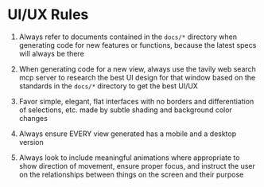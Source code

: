 # UI/UX Rules

1. Always refer to documents contained in the `docs/*` directory when generating code for new features or functions, because the latest specs will always be there

2. When generating code for a new view, always use the tavily web search mcp server to research the best UI design for that window based on the standards in the `docs/*` directory to get the best UI/UX

3. Favor simple, elegant, flat interfaces with no borders and differentiation of selections, etc. made by subtle shading and background color changes

4. Always ensure EVERY view generated has a mobile and a desktop version

5. Always look to include meaningful animations where appropriate to show direction of movement, ensure proper focus, and instruct the user on the relationships between things on the screen and their purpose
